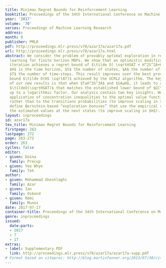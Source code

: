 ```yaml
---
title: Minimax Regret Bounds for Reinforcement Learning
booktitle: Proceedings of the 34th International Conference on Machine Learning
year: '2017'
volume: '70'
series: Proceedings of Machine Learning Research
address: 
month: 0
publisher: PMLR
pdf: http://proceedings.mlr.press/v70/azar17a/azar17a.pdf
url: http://proceedings.mlr.press/v70/azar17a.html
abstract: We consider the problem of provably optimal exploration in reinforcement
  learning for finite horizon MDPs. We show that an optimistic modification to value
  iteration achieves a regret bound of $\tilde O( \sqrtHSAT + H^2S^2A+H\sqrtT)$ where
  $H$ is the time horizon, $S$ the number of states, $A$ the number of actions and
  $T$ the number of time-steps. This result improves over the best previous known
  bound $\tilde O(HS \sqrtAT)$ achieved by the UCRL2 algorithm. The key significance
  of our new results is that when $T≥H^3S^3A$ and $SA≥H$, it leads to a regret of
  $\tildeO(\sqrtHSAT)$ that matches the established lower bound of $Ω(\sqrtHSAT)$
  up to a logarithmic factor. Our analysis contain two key insights. We use careful
  application of concentration inequalities to the optimal value function as a whole,
  rather than to the transitions probabilities (to improve scaling in $S$), and we
  define Bernstein-based “exploration bonuses” that use the empirical variance of
  the estimated values at the next states (to improve scaling in $H$).
layout: inproceedings
id: azar17a
tex_title: Minimax Regret Bounds for Reinforcement Learning
firstpage: 263
lastpage: 272
page: 263-272
order: 263
cycles: false
editor:
- given: Doina
  family: Precup
- given: Yee Whye
  family: Teh
author:
- given: Mohammad Gheshlaghi
  family: Azar
- given: Ian
  family: Osband
- given: Rémi
  family: Munos
date: 2017-07-17
container-title: Proceedings of the 34th International Conference on Machine Learning
genre: inproceedings
issued:
  date-parts:
  - 2017
  - 7
  - 17
extras:
- label: Supplementary PDF
  link: http://proceedings.mlr.press/v70/azar17a/azar17a-supp.pdf
# Format based on citeproc: http://blog.martinfenner.org/2013/07/30/citeproc-yaml-for-bibliographies/
---
```

